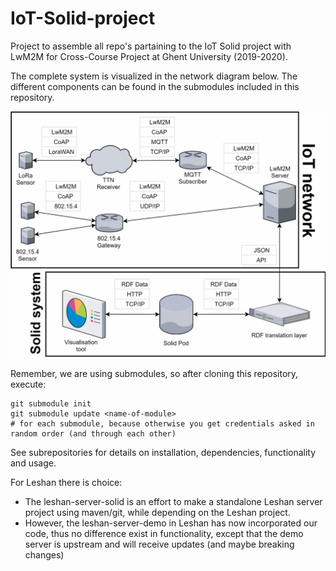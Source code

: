 # IoT-Solid-project
Project to assemble all repo's partaining to the IoT Solid project with LwM2M for Cross-Course Project at Ghent University (2019-2020).

The complete system is visualized in the network diagram below. The different components can be found in the submodules included in this repository.

![proof-of-concept-1](README.assets/proof-of-concept-1.png)

Remember, we are using submodules, so after cloning this repository, execute:
```
git submodule init
git submodule update <name-of-module>
# for each submodule, because otherwise you get credentials asked in random order (and through each other)
```


See subrepositories for details on installation, dependencies, functionality and usage.

For Leshan there is choice:
 - The leshan-server-solid is an effort to make a standalone Leshan server project using maven/git, while depending on the Leshan project.
 - However, the leshan-server-demo in Leshan has now incorporated our code, thus no difference exist in functionality, except that the demo server is upstream and will receive updates (and maybe breaking changes)
